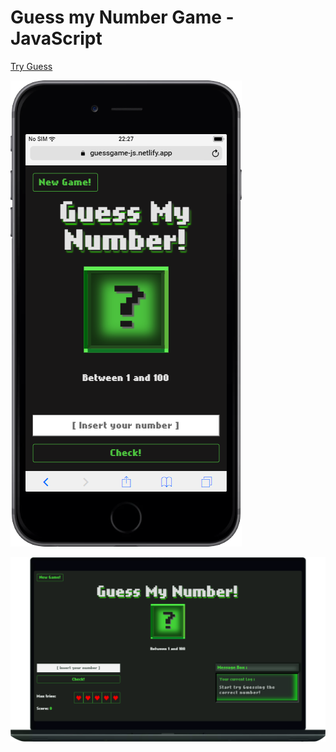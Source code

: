 # Guess my Number Game - JavaScript

[Try Guess](https://guessgame-js.netlify.app/)

[![](media/mob.png)](https://guessgame-js.netlify.app/)

[![](media/laptop.png)](https://guessgame-js.netlify.app/)
